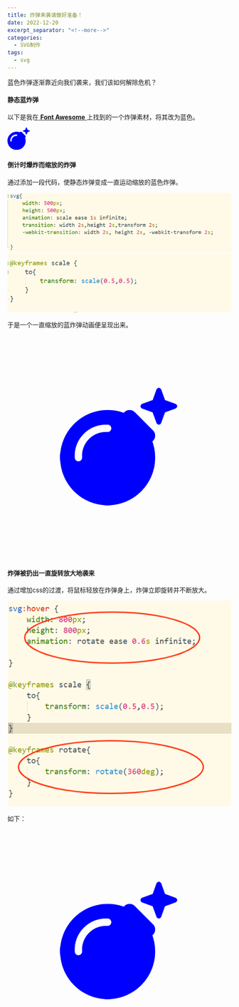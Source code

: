 ```yaml
---
title: 炸弹来袭请做好准备！
date: 2022-12-20
excerpt_separator: "<!--more-->"
categories: 
  - SVG制作
tags:
  - svg
---
```


蓝色炸弹逐渐靠近向我们袭来，我们该如何解除危机？

<!--more-->


#### 静态蓝炸弹

以下是我在[ **Font Awesome** ](https://fontawesome.com/)上找到的一个炸弹素材，将其改为蓝色。

<svg xmlns="http://www.w3.org/2000/svg" viewBox="0 0 512 512" fill="blue" width="10%"><!--! Font Awesome Pro 6.2.1 by @fontawesome - https://fontawesome.com License - https://fontawesome.com/license (Commercial License) Copyright 2022 Fonticons, Inc. --><path d="M459.1 52.4L442.6 6.5C440.7 2.6 436.5 0 432.1 0s-8.5 2.6-10.4 6.5L405.2 52.4l-46 16.8c-4.3 1.6-7.3 5.9-7.2 10.4c0 4.5 3 8.7 7.2 10.2l45.7 16.8 16.8 45.8c1.5 4.4 5.8 7.5 10.4 7.5s8.9-3.1 10.4-7.5l16.5-45.8 45.7-16.8c4.2-1.5 7.2-5.7 7.2-10.2c0-4.6-3-8.9-7.2-10.4L459.1 52.4zm-132.4 53c-12.5-12.5-32.8-12.5-45.3 0l-2.9 2.9C256.5 100.3 232.7 96 208 96C93.1 96 0 189.1 0 304S93.1 512 208 512s208-93.1 208-208c0-24.7-4.3-48.5-12.2-70.5l2.9-2.9c12.5-12.5 12.5-32.8 0-45.3l-80-80zM200 192c-57.4 0-104 46.6-104 104v8c0 8.8-7.2 16-16 16s-16-7.2-16-16v-8c0-75.1 60.9-136 136-136h8c8.8 0 16 7.2 16 16s-7.2 16-16 16h-8z"/></svg>


#### 倒计时爆炸而缩放的炸弹

通过添加一段代码，使静态炸弹变成一直运动缩放的蓝色炸弹。

![first](/assets/images/SVG制作/2022-12-20-bomb_code_first.png)
![second](/assets/images/SVG制作/2022-12-20-bomb_code_second.png)

于是一个一直缩放的蓝炸弹动画便呈现出来。

<style>
.first svg{
	width: 500px;
	height: 500px;
	animation: scale ease 1s infinite;
	transition: width 2s,height 2s,transform 2s;
	-webkit-transition: width 2s, height 2s, -webkit-transform 2s;
	
}
@keyframes scale {
	to{
		transform: scale(0.5,0.5);
	}
}
</style>

<div class="first">
<svg xmlns="http://www.w3.org/2000/svg" viewBox="0 0 512 512" fill="blue" width="10%"><!--! Font Awesome Pro 6.2.1 by @fontawesome - https://fontawesome.com License - https://fontawesome.com/license (Commercial License) Copyright 2022 Fonticons, Inc. --><path d="M459.1 52.4L442.6 6.5C440.7 2.6 436.5 0 432.1 0s-8.5 2.6-10.4 6.5L405.2 52.4l-46 16.8c-4.3 1.6-7.3 5.9-7.2 10.4c0 4.5 3 8.7 7.2 10.2l45.7 16.8 16.8 45.8c1.5 4.4 5.8 7.5 10.4 7.5s8.9-3.1 10.4-7.5l16.5-45.8 45.7-16.8c4.2-1.5 7.2-5.7 7.2-10.2c0-4.6-3-8.9-7.2-10.4L459.1 52.4zm-132.4 53c-12.5-12.5-32.8-12.5-45.3 0l-2.9 2.9C256.5 100.3 232.7 96 208 96C93.1 96 0 189.1 0 304S93.1 512 208 512s208-93.1 208-208c0-24.7-4.3-48.5-12.2-70.5l2.9-2.9c12.5-12.5 12.5-32.8 0-45.3l-80-80zM200 192c-57.4 0-104 46.6-104 104v8c0 8.8-7.2 16-16 16s-16-7.2-16-16v-8c0-75.1 60.9-136 136-136h8c8.8 0 16 7.2 16 16s-7.2 16-16 16h-8z"/></svg>
</div>



#### 炸弹被扔出一直旋转放大地袭来

通过增加css的过渡，将鼠标轻放在炸弹身上，炸弹立即旋转并不断放大。

![third](/assets/images/SVG制作/2022-12-20-bomb_code_third.png)

如下：

<style>
.second svg{
	width: 500px;
	height: 500px;
	animation: scale ease 1s infinite;
	transition: width 2s,height 2s,transform 2s;
	-webkit-transition: width 2s, height 2s, -webkit-transform 2s;
	
}

.second svg:hover {
	width: 800px;
	height: 800px;
	animation: rotate ease 0.6s infinite;

}

@keyframes scale {
	to{
		transform: scale(0.5,0.5);
	}
}

@keyframes rotate{
	to{
		transform: rotate(360deg);
	}
}

</style>

<div class="second">
<svg xmlns="http://www.w3.org/2000/svg" viewBox="0 0 512 512" fill="blue" width="10%"><!--! Font Awesome Pro 6.2.1 by @fontawesome - https://fontawesome.com License - https://fontawesome.com/license (Commercial License) Copyright 2022 Fonticons, Inc. --><path d="M459.1 52.4L442.6 6.5C440.7 2.6 436.5 0 432.1 0s-8.5 2.6-10.4 6.5L405.2 52.4l-46 16.8c-4.3 1.6-7.3 5.9-7.2 10.4c0 4.5 3 8.7 7.2 10.2l45.7 16.8 16.8 45.8c1.5 4.4 5.8 7.5 10.4 7.5s8.9-3.1 10.4-7.5l16.5-45.8 45.7-16.8c4.2-1.5 7.2-5.7 7.2-10.2c0-4.6-3-8.9-7.2-10.4L459.1 52.4zm-132.4 53c-12.5-12.5-32.8-12.5-45.3 0l-2.9 2.9C256.5 100.3 232.7 96 208 96C93.1 96 0 189.1 0 304S93.1 512 208 512s208-93.1 208-208c0-24.7-4.3-48.5-12.2-70.5l2.9-2.9c12.5-12.5 12.5-32.8 0-45.3l-80-80zM200 192c-57.4 0-104 46.6-104 104v8c0 8.8-7.2 16-16 16s-16-7.2-16-16v-8c0-75.1 60.9-136 136-136h8c8.8 0 16 7.2 16 16s-7.2 16-16 16h-8z"/></svg>
</div>